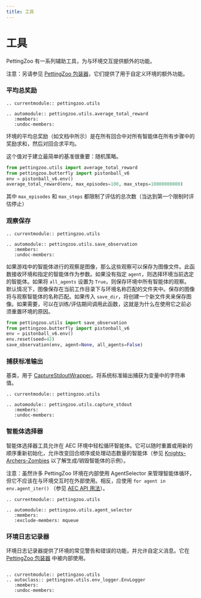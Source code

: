 ```yaml
---
title: 工具
---
```



# 工具

PettingZoo 有一系列辅助工具，为与环境交互提供额外的功能。

注意：另请参见 [PettingZoo 包装器](/api/wrappers/pz_wrappers/)，它们提供了用于自定义环境的额外功能。

### 平均总奖励

```{eval-rst}
.. currentmodule:: pettingzoo.utils

.. automodule:: pettingzoo.utils.average_total_reward
   :members:
   :undoc-members:
```

环境的平均总奖励（如文档中所示）是在所有回合中对所有智能体在所有步骤中的奖励求和，然后对回合求平均。

这个值对于建立最简单的基准很重要：随机策略。

``` python
from pettingzoo.utils import average_total_reward
from pettingzoo.butterfly import pistonball_v6
env = pistonball_v6.env()
average_total_reward(env, max_episodes=100, max_steps=10000000000)
```

其中 `max_episodes` 和 `max_steps` 都限制了评估的总次数（当达到第一个限制时评估停止）

### 观察保存

```{eval-rst}
.. currentmodule:: pettingzoo.utils

.. automodule:: pettingzoo.utils.save_observation
   :members:
   :undoc-members:
```

如果游戏中的智能体进行的观察是图像，那么这些观察可以保存为图像文件。此函数接收环境和指定的智能体作为参数。如果没有指定 `agent`，则选择环境当前选定的智能体。如果将 `all_agents` 设置为 `True`，则保存环境中所有智能体的观察。默认情况下，图像保存在当前工作目录下与环境名称匹配的文件夹中。保存的图像将与观察智能体的名称匹配。如果传入 `save_dir`，将创建一个新文件夹来保存图像。如果需要，可以在训练/评估期间调用此函数，这就是为什么在使用它之前必须重置环境的原因。

``` python
from pettingzoo.utils import save_observation
from pettingzoo.butterfly import pistonball_v6
env = pistonball_v6.env()
env.reset(seed=42)
save_observation(env, agent=None, all_agents=False)
```

### 捕获标准输出

基类，用于 [CaptureStdoutWrapper](https://pettingzoo.farama.org/api/wrappers/pz_wrappers/#pettingzoo.utils.wrappers.CaptureStdoutWrapper)。将系统标准输出捕获为变量中的字符串值。


```{eval-rst}
.. currentmodule:: pettingzoo.utils

.. automodule:: pettingzoo.utils.capture_stdout
   :members:
   :undoc-members:
```

### 智能体选择器

智能体选择器工具允许在 AEC 环境中轻松循环智能体。它可以随时重置或用新的顺序重新初始化，允许改变回合顺序或处理动态数量的智能体（参见 [Knights-Archers-Zombies](https://pettingzoo.farama.org/environments/butterfly/knights_archers_zombies/) 以了解生成/销毁智能体的示例）。

注意：虽然许多 PettingZoo 环境在内部使用 AgentSelector 来管理智能体循环，但它不应该在与环境交互时在外部使用。相反，应使用 `for agent in env.agent_iter()` （参见 [AEC API 用法](https://pettingzoo.farama.org/api/aec/#usage)）。

```{eval-rst}
.. currentmodule:: pettingzoo.utils

.. automodule:: pettingzoo.utils.agent_selector
   :members:
   :exclude-members: mqueue
```

### 环境日志记录器

环境日志记录器提供了环境的常见警告和错误的功能，并允许自定义消息。它在 [PettingZoo 包装器](/api/wrappers/pz_wrappers/) 中被内部使用。

```{eval-rst}

.. currentmodule:: pettingzoo.utils
.. autoclass:: pettingzoo.utils.env_logger.EnvLogger
   :members:
   :undoc-members:
